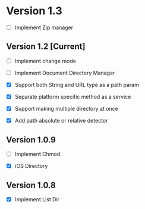 # Version 1.3

- [ ] Implement Zip manager


## Version 1.2 **[Current]**

- [ ] Implement change mode

- [ ] Implement Document Directory Manager

- [x] Support both String and URL type as a path param 

- [x] Separate platform specific method as a service

- [x] Support making multiple directory at once

- [x] Add path absolute or relative detector




## Version 1.0.9

- [ ] Implement Chmod

- [x] iOS Directory


## Version 1.0.8

- [x] Implement List Dir
